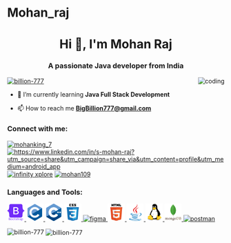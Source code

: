# Mohan_raj

<h1 align="center">Hi 👋, I'm Mohan Raj</h1>
<h3 align="center">A passionate Java developer from India</h3>


<img align="right" alt="coding" src="https://lfsolutions.net/wp-content/uploads/2021/12/Full-Stack-Development-Featured-Image-LevelFive-Solutions.gif">

<p align="left"> <a href="https://github.com/ryo-ma/github-profile-trophy"><img src="https://github-profile-trophy.vercel.app/?username=billion-777" alt="billion-777" /></a> </p>

- 🌱 I’m currently learning **Java Full Stack Development**

- 📫 How to reach me **BigBillion777@gmail.com**

<h3 align="left">Connect with me:</h3>
<p align="left">
<a href="https://twitter.com/mohanking_7" target="blank"><img align="center" src="https://raw.githubusercontent.com/rahuldkjain/github-profile-readme-generator/master/src/images/icons/Social/twitter.svg" alt="mohanking_7" height="30" width="40" /></a>
<a href="https://linkedin.com/in/https://www.linkedin.com/in/s-mohan-raj?utm_source=share&utm_campaign=share_via&utm_content=profile&utm_medium=android_app" target="blank"><img align="center" src="https://raw.githubusercontent.com/rahuldkjain/github-profile-readme-generator/master/src/images/icons/Social/linked-in-alt.svg" alt="https://www.linkedin.com/in/s-mohan-raj?utm_source=share&utm_campaign=share_via&utm_content=profile&utm_medium=android_app" height="30" width="40" /></a>
<a href="https://www.youtube.com/c/infinity xplore" target="blank"><img align="center" src="https://raw.githubusercontent.com/rahuldkjain/github-profile-readme-generator/master/src/images/icons/Social/youtube.svg" alt="infinity xplore" height="30" width="40" /></a>
<a href="https://www.codechef.com/users/mohan109" target="blank"><img align="center" src="https://cdn.jsdelivr.net/npm/simple-icons@3.1.0/icons/codechef.svg" alt="mohan109" height="30" width="40" /></a>
</p>

<h3 align="left">Languages and Tools:</h3>
<p align="left"> <a href="https://getbootstrap.com" target="_blank" rel="noreferrer"> <img src="https://raw.githubusercontent.com/devicons/devicon/master/icons/bootstrap/bootstrap-plain-wordmark.svg" alt="bootstrap" width="40" height="40"/> </a> <a href="https://www.cprogramming.com/" target="_blank" rel="noreferrer"> <img src="https://raw.githubusercontent.com/devicons/devicon/master/icons/c/c-original.svg" alt="c" width="40" height="40"/> </a> <a href="https://www.w3schools.com/cpp/" target="_blank" rel="noreferrer"> <img src="https://raw.githubusercontent.com/devicons/devicon/master/icons/cplusplus/cplusplus-original.svg" alt="cplusplus" width="40" height="40"/> </a> <a href="https://www.w3schools.com/css/" target="_blank" rel="noreferrer"> <img src="https://raw.githubusercontent.com/devicons/devicon/master/icons/css3/css3-original-wordmark.svg" alt="css3" width="40" height="40"/> </a> <a href="https://www.figma.com/" target="_blank" rel="noreferrer"> <img src="https://www.vectorlogo.zone/logos/figma/figma-icon.svg" alt="figma" width="40" height="40"/> </a> <a href="https://www.w3.org/html/" target="_blank" rel="noreferrer"> <img src="https://raw.githubusercontent.com/devicons/devicon/master/icons/html5/html5-original-wordmark.svg" alt="html5" width="40" height="40"/> </a> <a href="https://www.java.com" target="_blank" rel="noreferrer"> <img src="https://raw.githubusercontent.com/devicons/devicon/master/icons/java/java-original.svg" alt="java" width="40" height="40"/> </a> <a href="https://www.linux.org/" target="_blank" rel="noreferrer"> <img src="https://raw.githubusercontent.com/devicons/devicon/master/icons/linux/linux-original.svg" alt="linux" width="40" height="40"/> </a> <a href="https://www.mongodb.com/" target="_blank" rel="noreferrer"> <img src="https://raw.githubusercontent.com/devicons/devicon/master/icons/mongodb/mongodb-original-wordmark.svg" alt="mongodb" width="40" height="40"/> </a> <a href="https://postman.com" target="_blank" rel="noreferrer"> <img src="https://www.vectorlogo.zone/logos/getpostman/getpostman-icon.svg" alt="postman" width="40" height="40"/> </a> </p>

<p><img align="left" src="https://github-readme-stats.vercel.app/api/top-langs?username=billion-777&show_icons=true&locale=en&layout=compact" alt="billion-777" /></p>

<p>&nbsp;<img align="center" src="https://github-readme-stats.vercel.app/api?username=billion-777&show_icons=true&locale=en" alt="billion-777" /></p>
